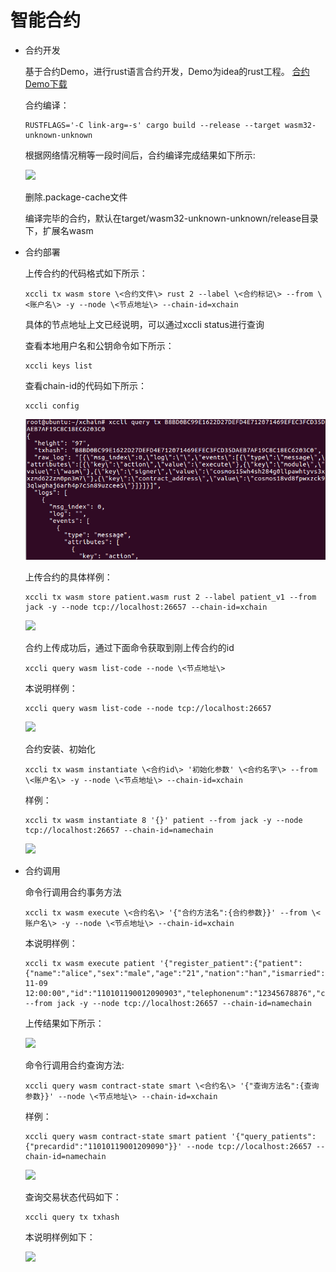 # 智能合约


- 合约开发

  基于合约Demo，进行rust语言合约开发，Demo为idea的rust工程。
  [合约Demo下载](https://gitee.com/xabl/contract-demo)

  合约编译：

  ```
  RUSTFLAGS='-C link-arg=-s' cargo build --release --target wasm32-unknown-unknown
  ```

  根据网络情况稍等一段时间后，合约编译完成结果如下所示:

  ![](contract1.png)

  删除.package-cache文件

  编译完毕的合约，默认在target/wasm32-unknown-unknown/release目录下，扩展名wasm

- 合约部署

  上传合约的代码格式如下所示：

  ```
  xccli tx wasm store \<合约文件\> rust 2 --label \<合约标记\> --from \<账户名\> -y --node \<节点地址\> --chain-id=xchain
  ```

  具体的节点地址上文已经说明，可以通过xccli status进行查询

  查看本地用户名和公钥命令如下所示：

  ```
  xccli keys list
  ```

  查看chain-id的代码如下所示：

  ```
  xccli config
  ```

  ![](contract2.png)

  上传合约的具体样例：

  ```
  xccli tx wasm store patient.wasm rust 2 --label patient_v1 --from jack -y --node tcp://localhost:26657 --chain-id=xchain
  ```

  ![](contract3.png)

  合约上传成功后，通过下面命令获取到刚上传合约的id

  ```
  xccli query wasm list-code --node \<节点地址\>
  ```

  本说明样例：

  ```
  xccli query wasm list-code --node tcp://localhost:26657
  ```

  ![](contract4.png)

  合约安装、初始化

  ```
  xccli tx wasm instantiate \<合约id\> '初始化参数' \<合约名字\> --from \<账户名\> -y --node \<节点地址\> --chain-id=xchain
  ```

  样例：

  ```
  xccli tx wasm instantiate 8 '{}' patient --from jack -y --node tcp://localhost:26657 --chain-id=namechain
  ```

  ![](contract5.png)

- 合约调用

  命令行调用合约事务方法

  ```
  xccli tx wasm execute \<合约名\> '{"合约方法名":{合约参数}}' --from \<账户名\> -y --node \<节点地址\> --chain-id=xchain
  ```

  本说明样例：

  ```
  xccli tx wasm execute patient '{"register_patient":{"patient":{"name":"alice","sex":"male","age":"21","nation":"han","ismarried":true,"occupation":"teacher","regtime":"2020-11-09 12:00:00","id":"110101190012090903","telephonenum":"12345678876","contact":"123456"}}}' --from jack -y --node tcp://localhost:26657 --chain-id=namechain
  ```

  上传结果如下所示：

  ![](contract6.png)

  命令行调用合约查询方法:

  ```
  xccli query wasm contract-state smart \<合约名\> '{"查询方法名":{查询参数}}' --node \<节点地址\> --chain-id=xchain
  ```

  样例：

  ```
  xccli query wasm contract-state smart patient '{"query_patients":{"precardid":"11010119001209090"}}' --node tcp://localhost:26657 --chain-id=namechain
  ```

  ![](contract7.png)

  查询交易状态代码如下：

  ```
  xccli query tx txhash
  ```

  本说明样例如下：

  ![](contract8.png)
